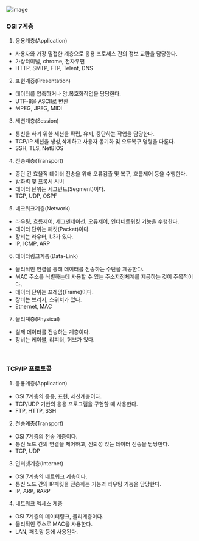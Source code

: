 ![image](https://user-images.githubusercontent.com/50320556/172038349-b9225d71-f665-4bed-a6e3-723c40a10cc0.png)  

### OSI 7계층
1) 응용계층(Application)  
- 사용자와 가장 밀접한 계층으로 응용 프로세스 간의 정보 교환을 담당한다.  
- 가상터미널, chrome, 전자우편  
-  HTTP, SMTP, FTP, Telent, DNS  
  
2) 표현계증(Presentation)  
- 데이터를 압축하거나 암.복호화작업을 담당한다.  
- UTF-8을 ASCII로 변환  
- MPEG, JPEG, MIDI  
  
3) 세션계층(Session)  
- 통신을 하기 위한 세션을 확립, 유지, 중단하는 작업을 담당한다.  
- TCP/IP 세션을 생성,삭제하고 사용자 동기화 및 오류복구 명령을 다룬다.  
- SSH, TLS, NetBIOS  
  
4) 전송계층(Transport) 
- 종단 간 효율적 데이터 전송을 위해 오류검출 및 복구, 흐름제어 등을 수행한다.  
- 방화벽 및 프록시 서버  
- 데이터 단위는 세그먼트(Segment)이다.  
- TCP, UDP, OSPF  
  
5) 네크워크계층(Network)  
- 라우팅, 흐름제어, 세그멘테이션, 오류제어, 인터네트워킹 기능을 수행한다.    
- 데이터 단위는 패킷(Packet)이다.  
- 장비는 라우터, L3가 있다.  
- IP, ICMP, ARP  
  
6) 데이터링크계층(Data-Link)  
- 물리적인 연결을 통해 데이터를 전송하는 수단을 제공한다.  
- MAC 주소를 식별하는데 사용할 수 있는 주소지정체계를 제공하는 것이 주목적이다.  
- 데이터 단위는 프레임(Frame)이다.  
- 장비는 브리지, 스위치가 있다.  
- Ethernet, MAC  
  
7) 물리계층(Physical)  
- 실제 데이터를 전송하는 계층이다.  
- 장비는 케이블, 리피터, 허브가 있다.  

<br>

### TCP/IP 프로토콜
1) 응용계층(Application)  
- OSI 7계층의 응용, 표현, 세션계층이다.  
- TCP/UDP 기반의 응용 프로그램을 구현할 때 사용한다.  
- FTP, HTTP, SSH  

2) 전송계층(Transport)  
- OSI 7계층의 전송 계층이다.  
- 통신 노드 간의 연결을 제어하고, 신뢰성 있는 데이터 전송을 담당한다.  
- TCP, UDP  
  
3) 인터넷계층(Internet)  
- OSI 7계층의 네트워크 계층이다.  
- 통신 노드 간의 IP패킷을 전송하는 기능과 라우팅 기능을 담당한다.  
- IP, ARP, RARP  

4) 네트워크 엑세스 계층  
- OSI 7계층의 데이터링크, 물리계층이다.  
- 물리적인 주소로 MAC을 사용한다.  
- LAN, 패킷망 등에 사용된다.  

<br>
